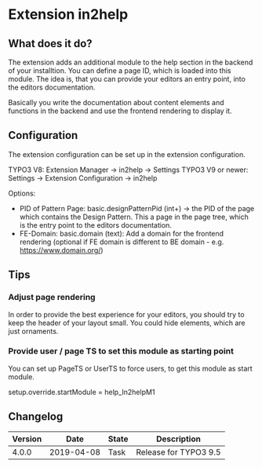 # Extension in2help

## What does it do?

The extension adds an additional module to the help section in the backend of
your installtion. You can define a page ID, which is loaded into this module.
The idea is, that you can provide your editors an entry point, into the 
editors documentation. 

Basically you write the documentation about content elements and functions in
the backend and use the frontend rendering to display it.

## Configuration

The extension configuration can be set up in the extension configuration.

TYPO3 V8: Extension Manager -> in2help -> Settings
TYPO3 V9 or newer: Settings -> Extension Configuration -> in2help

Options:
* PID of Pattern Page: basic.designPatternPid (int+) -> the PID of the page which 
contains the Design Pattern. This a page in the page tree, which is the entry
point to the editors documentation.
* FE-Domain: basic.domain (text): Add a domain for the frontend rendering
(optional if FE domain is different to BE domain - e.g. https://www.domain.org/)

## Tips

### Adjust page rendering

In order to provide the best experience for your editors, you should try to keep
the header of your layout small. You could hide elements, which are just
ornaments.

### Provide user / page TS to set this module as starting point

You can set up PageTS or UserTS to force users, to get this module as start 
module.

setup.override.startModule = help_In2helpM1

## Changelog

| Version    | Date       | State      | Description                                                                  |
| ---------- | ---------- | ---------- | ---------------------------------------------------------------------------- |
| 4.0.0      | 2019-04-08 | Task       | Release for TYPO3 9.5                                                        |
